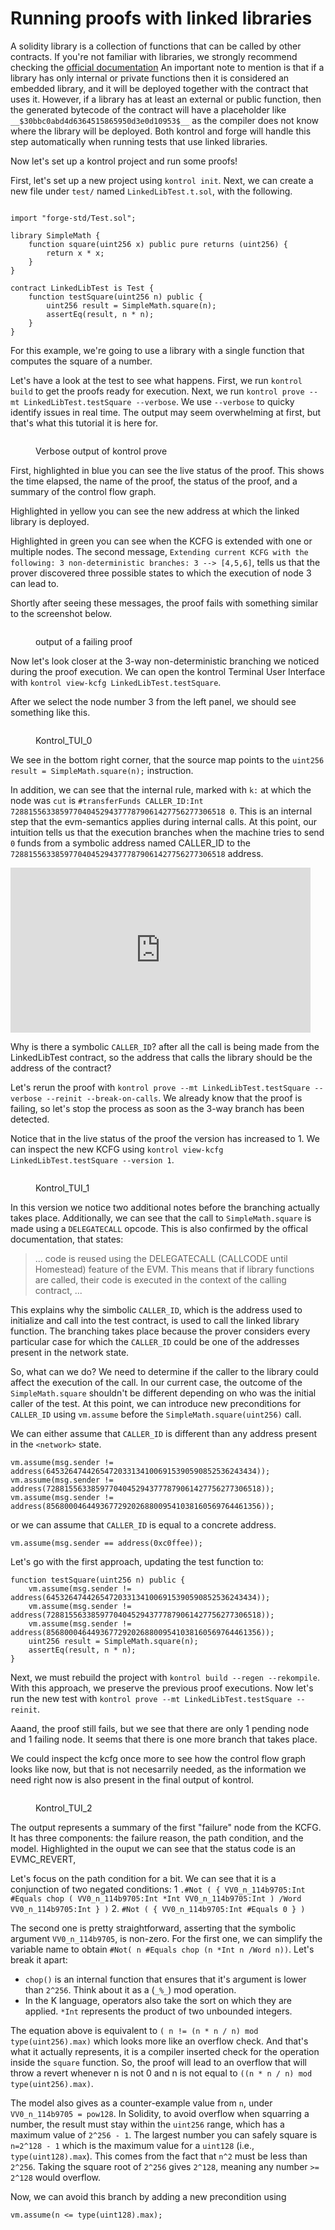 # Running proofs with linked libraries

A solidity library is a collection of functions that can be called by other contracts.
If you're not familiar with libraries, we strongly recommend checking the [official documentation](https://docs.soliditylang.org/en/latest/contracts.html#libraries)
An important note to mention is that if a library has only internal or private functions then it is considered an embedded library, and it will be deployed together with the contract that uses it.
However, if a library has at least an external or public function, then the generated bytecode of the contract will have a placeholder like `__$30bbc0abd4d6364515865950d3e0d10953$__` as the compiler does not know where the library will be deployed.
Both kontrol and forge will handle this step automatically when running tests that use linked libraries.

Now let's set up a kontrol project and run some proofs!

First, let's set up a new project using `kontrol init`.
Next, we can create a new file under `test/` named `LinkedLibTest.t.sol`, with the following.
```sol

import "forge-std/Test.sol";

library SimpleMath {
    function square(uint256 x) public pure returns (uint256) {
        return x * x;
    }
}

contract LinkedLibTest is Test {
    function testSquare(uint256 n) public {
        uint256 result = SimpleMath.square(n);
        assertEq(result, n * n);
    }
}
```
For this example, we're going to use a library with a single function that computes the square of a number.

Let's have a look at the test to see what happens.
First, we run `kontrol build` to get the proofs ready for execution.
Next, we run `kontrol prove --mt LinkedLibTest.testSquare --verbose`.
We use `--verbose` to quicky identify issues in real time.
The output may seem overwhelming at first, but that's what this tutorial it is here for.

<figure><img src="../../.gitbook/assets/linked_libs_1.png" alt=""><figcaption><p>Verbose output of kontrol prove</p></figcaption></figure>

First, highlighted in blue you can see the live status of the proof.
This shows the time elapsed, the name of the proof, the status of the proof, and a summary of the control flow graph.

Highlighted in yellow you can see the new address at which the linked library is deployed.

Highlighted in green you can see when the KCFG is extended with one or multiple nodes.
The second message, `Extending current KCFG with the following: 3 non-deterministic branches: 3 --> [4,5,6]`, tells us that the prover discovered three possible states to which the execution of node 3 can lead to.

Shortly after seeing these messages, the proof fails with something similar to the screenshot below.

<figure><img src="../../.gitbook/assets/linked_libs_2.png" alt=""><figcaption><p>output of a failing proof</p></figcaption></figure>

Now let's look closer at the 3-way non-deterministic branching we noticed during the proof execution.
We can open the kontrol Terminal User Interface with `kontrol view-kcfg LinkedLibTest.testSquare`.

After we select the node number 3 from the left panel, we should see something like this.

<figure><img src="../../.gitbook/assets/linked_libs_3.png" alt=""><figcaption><p>Kontrol_TUI_0</p></figcaption></figure>

We see in the bottom right corner, that the source map points to the `uint256 result = SimpleMath.square(n);` instruction.

In addition, we can see that the internal rule, marked with `k:` at which the node was `cut` is `#transferFunds CALLER_ID:Int 728815563385977040452943777879061427756277306518 0`.
This is an internal step that the evm-semantics applies during internal calls.
At this point, our intuition tells us that the execution branches when the machine tries to send `0` funds from a symbolic address named CALLER_ID to the `728815563385977040452943777879061427756277306518` address.

<iframe src="https://giphy.com/embed/s239QJIh56sRW" width="480" height="264" style="" frameBorder="0" class="giphy-embed" allowFullScreen></iframe><p><a href="https://giphy.com/gifs/everyone-remake-rw-s239QJIh56sRW"></a></p>

Why is there a symbolic `CALLER_ID`? after all the call is being made from the LinkedLibTest contract, so the address that calls the library should be the address of the contract?

Let's rerun the proof with `kontrol prove --mt LinkedLibTest.testSquare --verbose --reinit --break-on-calls`.
We already know that the proof is failing, so let's stop the process as soon as the 3-way branch has been detected.

Notice that in the live status of the proof the version has increased to 1.
We can inspect the new KCFG using `kontrol view-kcfg LinkedLibTest.testSquare --version 1`.

<figure><img src="../../.gitbook/assets/linked_libs_4.png" alt=""><figcaption><p>Kontrol_TUI_1</p></figcaption></figure>

In this version we notice two additional notes before the branching actually takes place.
Additionally, we can see that the call to `SimpleMath.square` is made using a `DELEGATECALL` opcode.
This is also confirmed by the offical documentation, that states:

> ... code is reused using the DELEGATECALL (CALLCODE until Homestead) feature of the EVM. This means that if library functions are called, their code is executed in the context of the calling contract, ...

This explains why the simbolic `CALLER_ID`, which is the address used to initialize and call into the test contract, is used to call the linked library function.
The branching takes place because the prover considers every particular case for which the `CALLER_ID` could be one of the addresses present in the network state.

So, what can we do?
We need to determine if the caller to the library could affect the execution of the call.
In our current case, the outcome of the `SimpleMath.square` shouldn't be different depending on who was the initial caller of the test.
At this point, we can introduce new preconditions for `CALLER_ID` using `vm.assume` before the `SimpleMath.square(uint256)` call.

We can either assume that `CALLER_ID` is different than any address present in the `<network>` state.
``` sol
vm.assume(msg.sender != address(64532647442654720331341006915390590852536243434));
vm.assume(msg.sender != address(728815563385977040452943777879061427756277306518));
vm.assume(msg.sender != address(856800046449367729202688009541038160569764461356));
```

or we can assume that `CALLER_ID` is equal to a concrete address.

```sol
vm.assume(msg.sender == address(0xc0ffee));
```

Let's go with the first approach, updating the test function to:
```sol 
function testSquare(uint256 n) public {
    vm.assume(msg.sender != address(64532647442654720331341006915390590852536243434));
    vm.assume(msg.sender != address(728815563385977040452943777879061427756277306518));
    vm.assume(msg.sender != address(856800046449367729202688009541038160569764461356));
    uint256 result = SimpleMath.square(n);
    assertEq(result, n * n);
}
```

Next, we must rebuild the project with `kontrol build --regen --rekompile`.
With this approach, we preserve the previous proof executions.
Now let's run the new test with `kontrol prove --mt LinkedLibTest.testSquare --reinit`.

Aaand, the proof still fails, but we see that there are only 1 pending node and 1 failing node.
It seems that there is one more branch that takes place.

We could inspect the kcfg once more to see how the control flow graph looks like now, but that is not necesarrily needed, as the information we need right now is also present in the final output of kontrol.


<figure><img src="../../.gitbook/assets/linked_libs_5.png" alt=""><figcaption><p>Kontrol_TUI_2</p></figcaption></figure>

The output represents a summary of the first "failure" node from the KCFG.
It has three components: the failure reason, the path condition, and the model.
Highlighted in the ouput we can see that the status code is an EVMC_REVERT,

Let's focus on the path condition for a bit.
We can see that it is a conjunction of two negated conditions:
    1 `.#Not ( { VV0_n_114b9705:Int #Equals chop ( VV0_n_114b9705:Int *Int VV0_n_114b9705:Int ) /Word VV0_n_114b9705:Int } )`
    2. `#Not ( { VV0_n_114b9705:Int #Equals 0 } )`

The second one is pretty straightforward, asserting that the symbolic argument `VV0_n_114b9705`, is non-zero.
For the first one, we can simplify the variable name to obtain `#Not( n #Equals chop (n *Int n /Word n))`.
Let's break it apart:
- `chop()` is an internal function that ensures that it's argument is lower than `2^256`.
Think about it as a (`_%_`) mod operation.
- In the K language, operators also take the sort on which they are applied.
  `*Int` represents the product of two unbounded integers.

The equation above is equivalent to `( n != (n * n / n) mod type(uint256).max)` which looks more like an overflow check.
And that's what it actually represents, it is a compiler inserted check for the operation inside the `square` function.
So, the proof will lead to an overflow that will throw a revert whenever n is not 0 and n is not equal to `((n * n / n) mod type(uint256).max)`.

The model also gives as a counter-example value from `n`, under `VV0_n_114b9705 = pow128`.
In Solidity, to avoid overflow when squarring a number, the result must stay within the `uint256` range, which has a maximum value of `2^256 - 1`.
The largest number you can safely square is `n=2^128 - 1` which is the maximum value for a `uint128` (i.e., `type(uint128).max`).
This comes from the fact that `n^2` must be less than `2^256`. Taking the square root of `2^256` gives `2^128`, meaning any number `>= 2^128` would overflow.

Now, we can avoid this branch by adding a new precondition using

```sol
vm.assume(n <= type(uint128).max);
```
